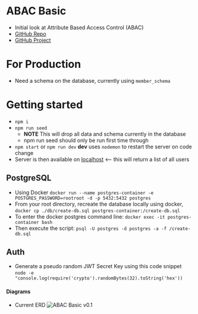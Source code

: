 # ABAC Basic
- Initial look at Attribute Based Access Control (ABAC)
- [GitHub Repo](https://github.com/KC135Q/abac-basic)
- [GitHub Project](https://github.com/users/KC135Q/projects/18)

# For Production
- Need a schema on the database, currently using `member_schema`

# Getting started
- `npm i`
- `npm run seed`
  - **NOTE** This will drop all data and schema currently in the database
  - npm run seed should only be run first time through
- `npm start` or `npm run dev` **dev** uses `nodemon` to restart the server on code change
- Server is then available on [localhost](http://localhost:3001/api/users) <-- this will return a list of all users

## PostgreSQL
- Using Docker `docker run --name postgres-container -e POSTGRES_PASSWORD=rootroot -d -p 5432:5432 postgres`
- From your root directory, recreate the database locally using docker, `docker cp ./db/create-db.sql postgres-container:/create-db.sql`
- To enter the docker postgres command line: `docker exec -it postgres-container bash`
- Then execute the script: `psql -U postgres -d postgres -a -f /create-db.sql`

## Auth
- Generate a pseudo random JWT Secret Key using this code snippet `node -e "console.log(require('crypto').randomBytes(32).toString('hex'))`

#### Diagrams
- Current ERD
![ABAC Basic v0.1](./docs/images/abac-basic-v0.1.png)